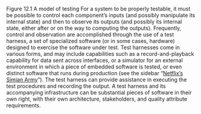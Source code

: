 Figure 12.1 A model of testing For a system to be properly testable, it must be possible to control each component’s inputs (and possibly manipulate its internal state) and then to observe its outputs (and possibly its internal state, either after or on the way to computing the outputs). Frequently, control and observation are accomplished through the use of a test harness, a set of specialized software (or in some cases, hardware) designed to exercise the software under test. Test harnesses come in various forms, and may include capabilities such as a record-and-playback capability for data sent across interfaces, or a simulator for an external environment in which a piece of embedded software is tested, or even distinct software that runs during production (see the sidebar “[Netflix’s Simian Army](ch12.xhtml#side02)”). The test harness can provide assistance in executing the test procedures and recording the output. A test harness and its accompanying infrastructure can be substantial pieces of software in their own right, with their own architecture, stakeholders, and quality attribute requirements.